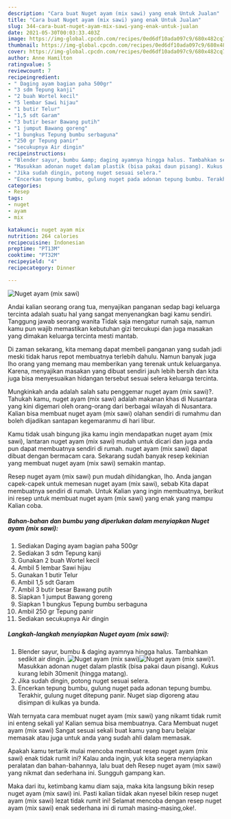 ```yaml
---
description: "Cara buat Nuget ayam (mix sawi) yang enak Untuk Jualan"
title: "Cara buat Nuget ayam (mix sawi) yang enak Untuk Jualan"
slug: 344-cara-buat-nuget-ayam-mix-sawi-yang-enak-untuk-jualan
date: 2021-05-30T00:03:33.403Z
image: https://img-global.cpcdn.com/recipes/0ed6df10ada097c9/680x482cq70/nuget-ayam-mix-sawi-foto-resep-utama.jpg
thumbnail: https://img-global.cpcdn.com/recipes/0ed6df10ada097c9/680x482cq70/nuget-ayam-mix-sawi-foto-resep-utama.jpg
cover: https://img-global.cpcdn.com/recipes/0ed6df10ada097c9/680x482cq70/nuget-ayam-mix-sawi-foto-resep-utama.jpg
author: Anne Hamilton
ratingvalue: 5
reviewcount: 7
recipeingredient:
- " Daging ayam bagian paha 500gr"
- "3 sdm Tepung kanji"
- "2 buah Wortel kecil"
- "5 lembar Sawi hijau"
- "1 butir Telur"
- "1,5 sdt Garam"
- "3 butir besar Bawang putih"
- "1 jumput Bawang goreng"
- "1 bungkus Tepung bumbu serbaguna"
- "250 gr Tepung panir"
- "secukupnya Air dingin"
recipeinstructions:
- "Blender sayur, bumbu &amp; daging ayamnya hingga halus. Tambahkan sedikit air dingin."
- "Masukkan adonan nuget dalam plastik (bisa pakai daun pisang). Kukus kurang lebih 30menit (hingga matang)."
- "Jika sudah dingin, potong nuget sesuai selera."
- "Encerkan tepung bumbu, gulung nuget pada adonan tepung bumbu. Terakhir, gulung nuget ditepung panir. Nuget siap digoreng atau disimpan di kulkas ya bunda."
categories:
- Resep
tags:
- nuget
- ayam
- mix

katakunci: nuget ayam mix 
nutrition: 264 calories
recipecuisine: Indonesian
preptime: "PT13M"
cooktime: "PT32M"
recipeyield: "4"
recipecategory: Dinner

---
```



![Nuget ayam (mix sawi)](https://img-global.cpcdn.com/recipes/0ed6df10ada097c9/680x482cq70/nuget-ayam-mix-sawi-foto-resep-utama.jpg)

Andai kalian seorang orang tua, menyajikan panganan sedap bagi keluarga tercinta adalah suatu hal yang sangat menyenangkan bagi kamu sendiri. Tanggung jawab seorang  wanita Tidak saja mengatur rumah saja, namun kamu pun wajib memastikan kebutuhan gizi tercukupi dan juga masakan yang dimakan keluarga tercinta mesti mantab.

Di zaman  sekarang, kita memang dapat membeli panganan yang sudah jadi meski tidak harus repot membuatnya terlebih dahulu. Namun banyak juga lho orang yang memang mau memberikan yang terenak untuk keluarganya. Karena, menyajikan masakan yang dibuat sendiri jauh lebih bersih dan kita juga bisa menyesuaikan hidangan tersebut sesuai selera keluarga tercinta. 



Mungkinkah anda adalah salah satu penggemar nuget ayam (mix sawi)?. Tahukah kamu, nuget ayam (mix sawi) adalah makanan khas di Nusantara yang kini digemari oleh orang-orang dari berbagai wilayah di Nusantara. Kalian bisa membuat nuget ayam (mix sawi) olahan sendiri di rumahmu dan boleh dijadikan santapan kegemaranmu di hari libur.

Kamu tidak usah bingung jika kamu ingin mendapatkan nuget ayam (mix sawi), lantaran nuget ayam (mix sawi) mudah untuk dicari dan juga anda pun dapat membuatnya sendiri di rumah. nuget ayam (mix sawi) dapat dibuat dengan bermacam cara. Sekarang sudah banyak resep kekinian yang membuat nuget ayam (mix sawi) semakin mantap.

Resep nuget ayam (mix sawi) pun mudah dihidangkan, lho. Anda jangan capek-capek untuk memesan nuget ayam (mix sawi), sebab Kita dapat membuatnya sendiri di rumah. Untuk Kalian yang ingin membuatnya, berikut ini resep untuk membuat nuget ayam (mix sawi) yang enak yang mampu Kalian coba.

<!--inarticleads1-->

##### Bahan-bahan dan bumbu yang diperlukan dalam menyiapkan Nuget ayam (mix sawi):

1. Sediakan  Daging ayam bagian paha 500gr
1. Sediakan 3 sdm Tepung kanji
1. Gunakan 2 buah Wortel kecil
1. Ambil 5 lembar Sawi hijau
1. Gunakan 1 butir Telur
1. Ambil 1,5 sdt Garam
1. Ambil 3 butir besar Bawang putih
1. Siapkan 1 jumput Bawang goreng
1. Siapkan 1 bungkus Tepung bumbu serbaguna
1. Ambil 250 gr Tepung panir
1. Sediakan secukupnya Air dingin




<!--inarticleads2-->

##### Langkah-langkah menyiapkan Nuget ayam (mix sawi):

1. Blender sayur, bumbu &amp; daging ayamnya hingga halus. Tambahkan sedikit air dingin.
<img src="https://img-global.cpcdn.com/steps/796583d8f20e3ff3/160x128cq70/nuget-ayam-mix-sawi-langkah-memasak-1-foto.jpg" alt="Nuget ayam (mix sawi)"><img src="https://img-global.cpcdn.com/steps/118a22b05476d0a8/160x128cq70/nuget-ayam-mix-sawi-langkah-memasak-1-foto.jpg" alt="Nuget ayam (mix sawi)">1. Masukkan adonan nuget dalam plastik (bisa pakai daun pisang). Kukus kurang lebih 30menit (hingga matang).
1. Jika sudah dingin, potong nuget sesuai selera.
1. Encerkan tepung bumbu, gulung nuget pada adonan tepung bumbu. Terakhir, gulung nuget ditepung panir. Nuget siap digoreng atau disimpan di kulkas ya bunda.




Wah ternyata cara membuat nuget ayam (mix sawi) yang nikamt tidak rumit ini enteng sekali ya! Kalian semua bisa membuatnya. Cara Membuat nuget ayam (mix sawi) Sangat sesuai sekali buat kamu yang baru belajar memasak atau juga untuk anda yang sudah ahli dalam memasak.

Apakah kamu tertarik mulai mencoba membuat resep nuget ayam (mix sawi) enak tidak rumit ini? Kalau anda ingin, yuk kita segera menyiapkan peralatan dan bahan-bahannya, lalu buat deh Resep nuget ayam (mix sawi) yang nikmat dan sederhana ini. Sungguh gampang kan. 

Maka dari itu, ketimbang kamu diam saja, maka kita langsung bikin resep nuget ayam (mix sawi) ini. Pasti kalian tiidak akan nyesel bikin resep nuget ayam (mix sawi) lezat tidak rumit ini! Selamat mencoba dengan resep nuget ayam (mix sawi) enak sederhana ini di rumah masing-masing,oke!.


